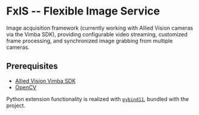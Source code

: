 # FxIS -- Flexible Image Service

Image acquisition framework (currently working with Allied Vision cameras via the Vimba SDK), providing configurable video streaming, customized frame processing, and synchronized image grabbing from multiple cameras.

## Prerequisites

 * [Allied Vision Vimba SDK](https://www.alliedvision.com/en/products/software.html)
 * [OpenCV](https://opencv.org/)

Python extension functionality is realized with [`pybind11`](https://github.com/pybind/pybind11), bundled with the project.
